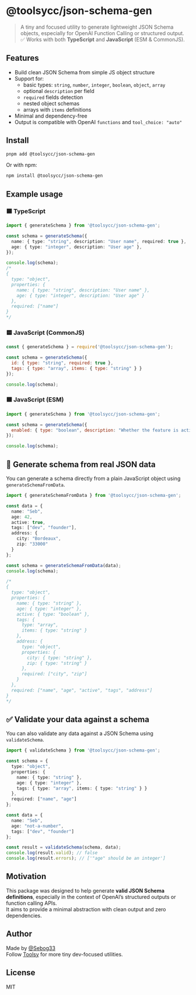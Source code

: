 # @toolsycc/json-schema-gen

> A tiny and focused utility to generate lightweight JSON Schema objects, especially for OpenAI Function Calling or structured output.  
> ✅ Works with both **TypeScript** and **JavaScript** (ESM & CommonJS).

## Features

- Build clean JSON Schema from simple JS object structure
- Support for:
  - basic types: `string`, `number`, `integer`, `boolean`, `object`, `array`
  - optional `description` per field
  - `required` fields detection
  - nested object schemas
  - arrays with `items` definitions
- Minimal and dependency-free
- Output is compatible with OpenAI `functions` and `tool_choice: "auto"`

## Install

```bash
pnpm add @toolsycc/json-schema-gen
```

Or with npm:

```bash
npm install @toolsycc/json-schema-gen
```

## Example usage

### 🟦 TypeScript

```ts
import { generateSchema } from '@toolsycc/json-schema-gen';

const schema = generateSchema({
  name: { type: "string", description: "User name", required: true },
  age: { type: "integer", description: "User age" },
});

console.log(schema);
/*
{
  type: "object",
  properties: {
    name: { type: "string", description: "User name" },
    age: { type: "integer", description: "User age" }
  },
  required: ["name"]
}
*/
```

### 🟨 JavaScript (CommonJS)

```js
const { generateSchema } = require('@toolsycc/json-schema-gen');

const schema = generateSchema({
  id: { type: "string", required: true },
  tags: { type: "array", items: { type: "string" } }
});

console.log(schema);
```

### 🟩 JavaScript (ESM)

```js
import { generateSchema } from '@toolsycc/json-schema-gen';

const schema = generateSchema({
  enabled: { type: "boolean", description: "Whether the feature is active" }
});

console.log(schema);
```


## 🔁 Generate schema from real JSON data

You can generate a schema directly from a plain JavaScript object using `generateSchemaFromData`.

```ts
import { generateSchemaFromData } from '@toolsycc/json-schema-gen';

const data = {
  name: "Seb",
  age: 42,
  active: true,
  tags: ["dev", "founder"],
  address: {
    city: "Bordeaux",
    zip: "33000"
  }
};

const schema = generateSchemaFromData(data);
console.log(schema);

/*
{
  type: "object",
  properties: {
    name: { type: "string" },
    age: { type: "integer" },
    active: { type: "boolean" },
    tags: {
      type: "array",
      items: { type: "string" }
    },
    address: {
      type: "object",
      properties: {
        city: { type: "string" },
        zip: { type: "string" }
      },
      required: ["city", "zip"]
    }
  },
  required: ["name", "age", "active", "tags", "address"]
}
*/
```



## ✅ Validate your data against a schema

You can also validate any data against a JSON Schema using `validateSchema`.

```ts
import { validateSchema } from '@toolsycc/json-schema-gen';

const schema = {
  type: "object",
  properties: {
    name: { type: "string" },
    age: { type: "integer" },
    tags: { type: "array", items: { type: "string" } }
  },
  required: ["name", "age"]
};

const data = {
  name: "Seb",
  age: "not-a-number",
  tags: ["dev", "founder"]
};

const result = validateSchema(schema, data);
console.log(result.valid); // false
console.log(result.errors); // ['"age" should be an integer']
```


## Motivation

This package was designed to help generate **valid JSON Schema definitions**, especially in the context of OpenAI’s structured outputs or function calling APIs.  
It aims to provide a minimal abstraction with clean output and zero dependencies.

## Author

Made by [@Sebog33](https://github.com/Sebog33)  
Follow [Toolsy](https://www.toolsy.cc) for more tiny dev-focused utilities.

## License

MIT
